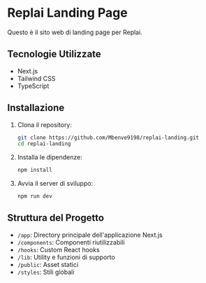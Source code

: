 # Replai Landing Page

Questo è il sito web di landing page per Replai.

## Tecnologie Utilizzate

- Next.js
- Tailwind CSS
- TypeScript

## Installazione

1. Clona il repository:
   ```bash
   git clone https://github.com/Mbenve9198/replai-landing.git
   cd replai-landing
   ```

2. Installa le dipendenze:
   ```bash
   npm install
   ```

3. Avvia il server di sviluppo:
   ```bash
   npm run dev
   ```

## Struttura del Progetto

- `/app`: Directory principale dell'applicazione Next.js
- `/components`: Componenti riutilizzabili
- `/hooks`: Custom React hooks
- `/lib`: Utility e funzioni di supporto
- `/public`: Asset statici
- `/styles`: Stili globali 